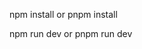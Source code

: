 <!-- Create By Chin Oudom -->

<!-- Install Node.Js -->
npm install or pnpm install

<!-- Run Project -->
npm run dev or pnpm run dev